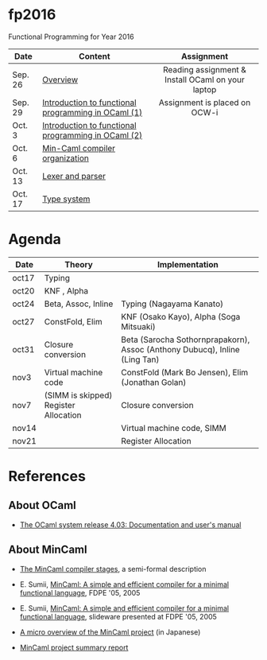 # fp2016
Functional Programming for Year 2016

Date | Content | Assignment
----- | ----- | :-----:
Sep. 26 | [Overview](01-overview.md) | Reading assignment & Install OCaml on your laptop
Sep. 29 | [Introduction to functional programming in OCaml (1)](02-ocaml1.md) | Assignment is placed on OCW-i
Oct. 3 | [Introduction to functional programming in OCaml (2)](02-ocaml1.md) |
Oct. 6 | [Min-Caml compiler organization](04-mincaml.md) |
Oct. 13 | [Lexer and parser](doc/1013.md) |
Oct. 17 | [Type system](slides/oct17.pdf) |

# Agenda

Date | Theory | Implementation |
----- | ----- | -----
oct17 | Typing                 ||
oct20 | KNF , Alpha            ||
oct24 | Beta, Assoc, Inline    | Typing (Nagayama Kanato) |
oct27 | ConstFold, Elim        | KNF (Osako Kayo), Alpha (Soga Mitsuaki) |
oct31 | Closure conversion     | Beta (Sarocha Sothornprapakorn), Assoc (Anthony Dubucq), Inline (Ling Tan) |
nov3  | Virtual machine code   | ConstFold (Mark Bo Jensen), Elim (Jonathan Golan) |
nov7  | (SIMM is skipped) Register Allocation | Closure conversion |
nov14 |                        | Virtual machine code, SIMM |
nov21 |                        | Register Allocation  |

# References

## About OCaml

- [The OCaml system release 4.03: Documentation and user's manual](doc/ocaml-4.03-refman.pdf)

## About MinCaml

- [The MinCaml compiler stages](doc/mincaml-overview.pdf), a semi-formal description

- E. Sumii, [MinCaml: A simple and efficient compiler for a minimal functional language](doc/sumii-05-mincaml-paper.pdf), FDPE '05, 2005

- E. Sumii, [MinCaml: A simple and efficient compiler for a minimal functional language](doc/sumii-05-mincaml-slide.pdf), slideware presented at FDPE '05, 2005

- [A micro overview of the MinCaml project](doc/sumii-04-overview.pdf) (in Japanese)


- [MinCaml project summary report](doc/sumii-mincaml-final-report.pdf)

<!--
Class 2	Introduction to functional programming in OCaml (1)	 Primitive data types, compound data types, algebraic data types. 
Class 3	Introduction to functional programming in OCaml (2)	 Recursive data structures, recursive functions, higher-order functions, mutable states. 
Class 4	Introduction to functional programming in OCaml (3)	 Records, exception handling, modules, standard library, tools
-->
